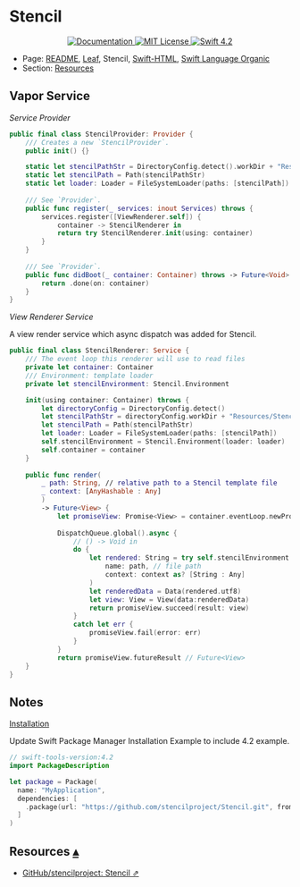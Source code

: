 # Stencil

<p align="center">
    <a href="http://docs.vapor.codes/3.0/">
        <img src="http://img.shields.io/badge/read_the-docs-2196f3.svg" alt="Documentation">
    </a>
    <a href="LICENSE">
        <img src="http://img.shields.io/badge/license-MIT-brightgreen.svg" alt="MIT License">
    </a>
    <a href="https://swift.org">
        <img src="http://img.shields.io/badge/swift-4.2-brightgreen.svg" alt="Swift 4.2">
    </a>
</p>

* Page: [README](../README.md), [Leaf](Leaf.md), Stencil, [Swift-HTML](Swifthtml.md), [Swift Language Organic](Swiftlang.md) 
* Section: <a id="toc"></a>
[Resources](#linkResources)

## Vapor Service

_Service Provider_

``` swift
public final class StencilProvider: Provider {
    /// Creates a new `StencilProvider`.
    public init() {}

    static let stencilPathStr = DirectoryConfig.detect().workDir + "Resources/Stencil/"
    static let stencilPath = Path(stencilPathStr)
    static let loader: Loader = FileSystemLoader(paths: [stencilPath])
    
    /// See `Provider`.
    public func register(_ services: inout Services) throws {
        services.register([ViewRenderer.self]) {
            container -> StencilRenderer in
            return try StencilRenderer.init(using: container)
        }
    }
    
    /// See `Provider`.
    public func didBoot(_ container: Container) throws -> Future<Void> {
        return .done(on: container)
    }
}
```

_View Renderer Service_


A view render service which async dispatch was added for Stencil.

``` swift
public final class StencilRenderer: Service {
    /// The event loop this renderer will use to read files
    private let container: Container
    /// Environment: template loader
    private let stencilEnvironment: Stencil.Environment

    init(using container: Container) throws {
        let directoryConfig = DirectoryConfig.detect()
        let stencilPathStr = directoryConfig.workDir + "Resources/Stencil/"
        let stencilPath = Path(stencilPathStr)
        let loader: Loader = FileSystemLoader(paths: [stencilPath])
        self.stencilEnvironment = Stencil.Environment(loader: loader)
        self.container = container
    }
    
    public func render(
        _ path: String, // relative path to a Stencil template file
        _ context: [AnyHashable : Any]
        )
        -> Future<View> {
            let promiseView: Promise<View> = container.eventLoop.newPromise(View.self)
            
            DispatchQueue.global().async {
                // () -> Void in
                do {
                    let rendered: String = try self.stencilEnvironment.renderTemplate(
                        name: path, // file path
                        context: context as? [String : Any]
                    )
                    let renderedData = Data(rendered.utf8)
                    let view: View = View(data:renderedData)
                    return promiseView.succeed(result: view)
                }
                catch let err {
                    promiseView.fail(error: err)
                }
            }
            return promiseView.futureResult // Future<View>
    }
}
```

## Notes

[Installation](http://stencil.fuller.li/en/latest/installation.html)

Update Swift Package Manager Installation Example to include 4.2 example.

``` swift
// swift-tools-version:4.2
import PackageDescription

let package = Package(
  name: "MyApplication",
  dependencies: [
    .package(url: "https://github.com/stencilproject/Stencil.git", from: "0.13.1"),
  ]
)
```

## Resources <a id="Resources">[▴](#toc)</a>

* [GitHub/stencilproject: Stencil ⇗](https://github.com/stencilproject/Stencil)
